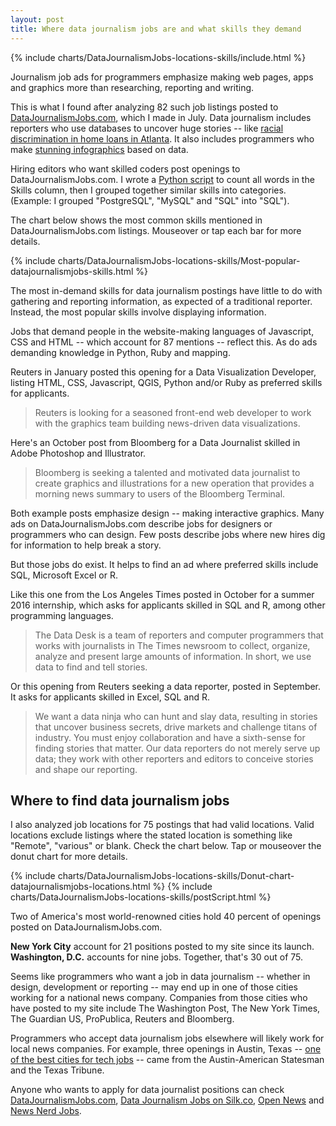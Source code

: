 ```yaml
---
layout: post
title: Where data journalism jobs are and what skills they demand
---
```


{% include charts/DataJournalismJobs-locations-skills/include.html %}


Journalism job ads for programmers emphasize making web pages, apps and graphics more than researching, reporting and writing.

This is what I found after analyzing 82 such job listings posted to [DataJournalismJobs.com](http://datajournalismjobs.com), which I made in July. Data journalism includes reporters who use databases to uncover huge stories -- like [racial discrimination in home loans in Atlanta](http://powerreporting.com/color/). It also includes programmers who make [stunning infographics](http://www.bloomberg.com/visual-data/) based on data.

Hiring editors who want skilled coders post openings to DataJournalismJobs.com. I wrote a [Python script](https://github.com/chrismp/datajournalismjobs-skill-counter) to count all words in the Skills column, then I grouped together similar skills into categories. (Example: I grouped "PostgreSQL", "MySQL" and "SQL" into "SQL").

The chart below shows the most common skills mentioned in DataJournalismJobs.com listings. Mouseover or tap each bar for more details.

{% include charts/DataJournalismJobs-locations-skills/Most-popular-datajournalismjobs-skills.html %}

The most in-demand skills for data journalism postings have little to do with gathering and reporting information, as expected of a traditional reporter. Instead, the most popular skills involve displaying information.

Jobs that demand people in the website-making languages of Javascript, CSS and HTML -- which account for 87 mentions -- reflect this. As do ads demanding knowledge in Python, Ruby and mapping.

Reuters in January posted this opening for a Data Visualization Developer, listing HTML, CSS, Javascript, QGIS, Python and/or Ruby as preferred skills for applicants. 

> Reuters is looking for a seasoned front-end web developer to work with the graphics team building news-driven data visualizations.

Here's an October post from Bloomberg for a Data Journalist skilled in Adobe Photoshop and Illustrator.

> Bloomberg is seeking a talented and motivated data journalist to create graphics and illustrations for a new operation that provides a morning news summary to users of the Bloomberg Terminal.

Both example posts emphasize design -- making interactive graphics. Many ads on DataJournalismJobs.com describe jobs for designers or programmers who can design. Few posts describe jobs where new hires dig for information to help break a story. 

But those jobs do exist. It helps to find an ad where preferred skills include SQL, Microsoft Excel or R.

Like this one from the Los Angeles Times posted in October for a summer 2016 internship, which asks for applicants skilled in SQL and R, among other programming languages.

> The Data Desk is a team of reporters and computer programmers that works with journalists in The Times newsroom to collect, organize, analyze and present large amounts of information. In short, we use data to find and tell stories.

Or this opening from Reuters seeking a data reporter, posted in September. It asks for applicants skilled in Excel, SQL and R.

> We want a data ninja who can hunt and slay data, resulting in stories that uncover business secrets, drive markets and challenge titans of industry. You must enjoy collaboration and have a sixth-sense for finding stories that matter. Our data reporters do not merely serve up data; they work with other reporters and editors to conceive stories and shape our reporting.


## Where to find data journalism jobs

I also analyzed job locations for 75 postings that had valid locations. Valid locations exclude listings where the stated location is something like "Remote", "various" or blank. Check the chart below. Tap or mouseover the donut chart for more details.

{% include charts/DataJournalismJobs-locations-skills/Donut-chart-datajournalismjobs-locations.html %}
{% include charts/DataJournalismJobs-locations-skills/postScript.html %}


Two of America's most world-renowned cities hold 40 percent of openings posted on DataJournalismJobs.com.

**New York City** account for 21 positions posted to my site since its launch. **Washington, D.C.** accounts for nine jobs. Together, that's 30 out of 75. 

Seems like programmers who want a job in data journalism -- whether in design, development or reporting -- may end up in one of those cities working for a national news company. Companies from those cities who have posted to my site include The Washington Post, The New York Times, The Guardian US, ProPublica, Reuters and Bloomberg.

Programmers who accept data journalism jobs elsewhere will likely work for local news companies. For example, three openings in Austin, Texas -- [one of the best cities for tech jobs](https://www.nerdwallet.com/blog/mortgages/best-places-tech-jobs-2015/) -- came from the Austin-American Statesman and the Texas Tribune. 

Anyone who wants to apply for data journalist positions can check [DataJournalismJobs.com](http://datajournalismjobs.com), [Data Journalism Jobs on Silk.co](http://data-journalism-jobs.silk.co/), [Open News](https://source.opennews.org/en-US/jobs/) and [News Nerd Jobs](http://www.newsnerdjobs.com.s3-website-us-east-1.amazonaws.com/).

<div style="clear:both;"></div>